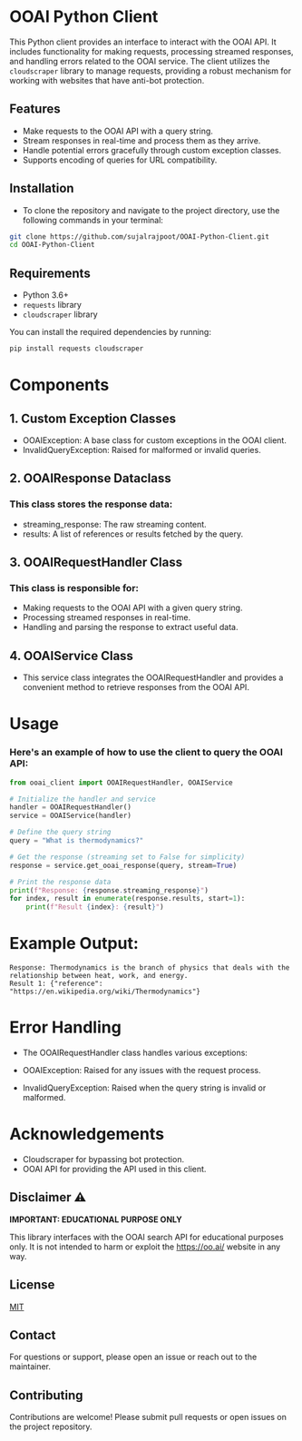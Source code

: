 # OOAI Python Client

This Python client provides an interface to interact with the OOAI API. It includes functionality for making requests, processing streamed responses, and handling errors related to the OOAI service. The client utilizes the `cloudscraper` library to manage requests, providing a robust mechanism for working with websites that have anti-bot protection.

## Features
- Make requests to the OOAI API with a query string.
- Stream responses in real-time and process them as they arrive.
- Handle potential errors gracefully through custom exception classes.
- Supports encoding of queries for URL compatibility.

## Installation
- To clone the repository and navigate to the project directory, use the following commands in your terminal:

```bash
git clone https://github.com/sujalrajpoot/OOAI-Python-Client.git
cd OOAI-Python-Client
```

## Requirements

- Python 3.6+
- `requests` library
- `cloudscraper` library

You can install the required dependencies by running:

```bash
pip install requests cloudscraper
```

# Components
## 1. Custom Exception Classes
- OOAIException: A base class for custom exceptions in the OOAI client.
- InvalidQueryException: Raised for malformed or invalid queries.

## 2. OOAIResponse Dataclass
### This class stores the response data:
- streaming_response: The raw streaming content.
- results: A list of references or results fetched by the query.

## 3. OOAIRequestHandler Class
### This class is responsible for:

- Making requests to the OOAI API with a given query string.
- Processing streamed responses in real-time.
- Handling and parsing the response to extract useful data.

## 4. OOAIService Class
- This service class integrates the OOAIRequestHandler and provides a convenient method to retrieve responses from the OOAI API.

# Usage
### Here's an example of how to use the client to query the OOAI API:

```python
from ooai_client import OOAIRequestHandler, OOAIService

# Initialize the handler and service
handler = OOAIRequestHandler()
service = OOAIService(handler)

# Define the query string
query = "What is thermodynamics?"

# Get the response (streaming set to False for simplicity)
response = service.get_ooai_response(query, stream=True)

# Print the response data
print(f"Response: {response.streaming_response}")
for index, result in enumerate(response.results, start=1):
    print(f"Result {index}: {result}")
```

# Example Output:
```
Response: Thermodynamics is the branch of physics that deals with the relationship between heat, work, and energy.
Result 1: {"reference": "https://en.wikipedia.org/wiki/Thermodynamics"}
```

# Error Handling
- The OOAIRequestHandler class handles various exceptions:

- OOAIException: Raised for any issues with the request process.
- InvalidQueryException: Raised when the query string is invalid or malformed.

# Acknowledgements
- Cloudscraper for bypassing bot protection.
- OOAI API for providing the API used in this client.

## Disclaimer ⚠️

**IMPORTANT: EDUCATIONAL PURPOSE ONLY**

This library interfaces with the OOAI search API for educational purposes only. It is not intended to harm or exploit the https://oo.ai/ website in any way.

## License

[MIT](https://choosealicense.com/licenses/mit/)

## Contact
For questions or support, please open an issue or reach out to the maintainer.

## Contributing

Contributions are welcome! Please submit pull requests or open issues on the project repository.
